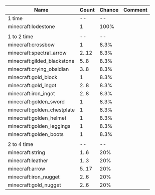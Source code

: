 | Name                        | Count | Chance | Comment |
| --------------------------- | ----- | ------ | ------- |
| 1 time                      |    -- |     -- |         |
| minecraft:lodestone         |     1 |   100% |         |
|                             |       |        |         |
| 1 to 2 time                 |    -- |     -- |         |
| minecraft:crossbow          |     1 |   8.3% |         |
| minecraft:spectral_arrow    | 2..12 |   8.3% |         |
| minecraft:gilded_blackstone |  5..8 |   8.3% |         |
| minecraft:crying_obsidian   |  3..8 |   8.3% |         |
| minecraft:gold_block        |     1 |   8.3% |         |
| minecraft:gold_ingot        |  2..8 |   8.3% |         |
| minecraft:iron_ingot        |  2..8 |   8.3% |         |
| minecraft:golden_sword      |     1 |   8.3% |         |
| minecraft:golden_chestplate |     1 |   8.3% |         |
| minecraft:golden_helmet     |     1 |   8.3% |         |
| minecraft:golden_leggings   |     1 |   8.3% |         |
| minecraft:golden_boots      |     1 |   8.3% |         |
|                             |       |        |         |
| 2 to 4 time                 |    -- |     -- |         |
| minecraft:string            |  1..6 |    20% |         |
| minecraft:leather           |  1..3 |    20% |         |
| minecraft:arrow             | 5..17 |    20% |         |
| minecraft:iron_nugget       |  2..6 |    20% |         |
| minecraft:gold_nugget       |  2..6 |    20% |         |